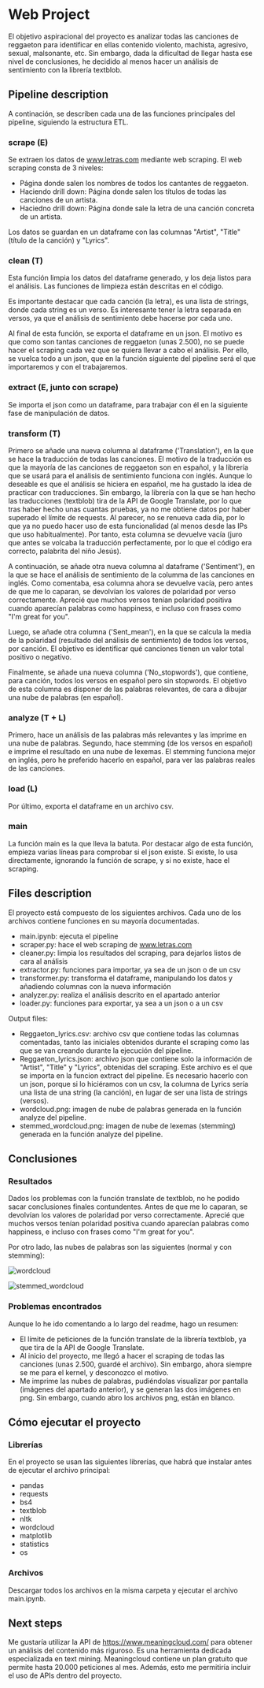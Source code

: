 # Web Project

El objetivo aspiracional del proyecto es analizar todas las canciones de reggaeton para identificar en ellas contenido violento, machista, agresivo, sexual, malsonante, etc. Sin embargo, dada la dificultad de llegar hasta ese nivel de conclusiones, he decidido al menos hacer un análisis de sentimiento con la librería textblob.



## Pipeline description

A continación, se describen cada una de las funciones principales del pipeline, siguiendo la estructura ETL.


### scrape (E)

Se extraen los datos de www.letras.com mediante web scraping. El web scraping consta de 3 niveles:
* Página donde salen los nombres de todos los cantantes de reggaeton.
* Haciendo drill down: Página donde salen los títulos de todas las canciones de un artista.
* Haciedno drill down: Página donde sale la letra de una canción concreta de un artista.

Los datos se guardan en un dataframe con las columnas "Artist", "Title" (título de la canción) y "Lyrics".


### clean (T)

Esta función limpia los datos del dataframe generado, y los deja listos para el análisis. Las funciones de limpieza están descritas en el código.

Es importante destacar que cada canción (la letra), es una lista de strings, donde cada string es un verso. Es interesante tener la letra separada en versos, ya que el análisis de sentimiento debe hacerse por cada uno.

Al final de esta función, se exporta el dataframe en un json. El motivo es que como son tantas canciones de reggaeton (unas 2.500), no se puede hacer el scraping cada vez que se quiera llevar a cabo el análisis. Por ello, se vuelca todo a un json, que en la función siguiente del pipeline será el que importaremos y con el trabajaremos.


### extract (E, junto con scrape)

Se importa el json como un dataframe, para trabajar con él en la siguiente fase de manipulación de datos.


### transform (T)

Primero se añade una nueva columna al dataframe ('Translation'), en la que se hace la traducción de todas las canciones. El motivo de la traducción es que la mayoría de las canciones de reggaeton son en español, y la librería que se usará para el análisis de sentimiento funciona con inglés. Aunque lo deseable es que el análisis se hiciera en español, me ha gustado la idea de practicar con traducciones. Sin embargo, la librería con la que se han hecho las traducciones (textblob) tira de la API de Google Translate, por lo que tras haber hecho unas cuantas pruebas, ya no me obtiene datos por haber superado el límite de requests. Al parecer, no se renueva cada día, por lo que ya no puedo hacer uso de esta funcionalidad (al menos desde las IPs que uso habitualmente). Por tanto, esta columna se devuelve vacía (juro que antes se volcaba la traducción perfectamente, por lo que el código era correcto, palabrita del niño Jesús).

A continuación, se añade otra nueva columna al dataframe ('Sentiment'), en la que se hace el análisis de sentimiento de la columma de las canciones en inglés. Como comentaba, esa columna ahora se devuelve vacía, pero antes de que me lo caparan, se devolvían los valores de polaridad por verso correctamente. Aprecié que muchos versos tenían polaridad positiva cuando aparecían palabras como happiness, e incluso con frases como "I'm great for you".

Luego, se añade otra columna ('Sent_mean'), en la que se calcula la media de la polaridad (resultado del análisis de sentimiento) de todos los versos, por canción. El objetivo es identificar qué canciones tienen un valor total positivo o negativo.

Finalmente, se añade una nueva columna ('No_stopwords'), que contiene, para canción, todos los versos en español pero sin stopwords. El objetivo de esta columna es disponer de las palabras relevantes, de cara a dibujar una nube de palabras (en español).


### analyze (T + L)

Primero, hace un análisis de las palabras más relevantes y las imprime en una nube de palabras.
Segundo, hace stemming (de los versos en español) e imprime el resultado en una nube de lexemas. El stemming funciona mejor en inglés, pero he preferido hacerlo en español, para ver las palabras reales de las canciones.


### load (L)

Por último, exporta el dataframe en un archivo csv.


### main

La función main es la que lleva la batuta.
Por destacar algo de esta función, empieza varias líneas para comprobar si el json existe. Si existe, lo usa directamente, ignorando la función de scrape, y si no existe, hace el scraping.



## Files description

El proyecto está compuesto de los siguientes archivos. Cada uno de los archivos contiene funciones en su mayoría documentadas.
* main.ipynb: ejecuta el pipeline
* scraper.py: hace el web scraping de www.letras.com
* cleaner.py: limpia los resultados del scraping, para dejarlos listos de cara al análisis
* extractor.py: funciones para importar, ya sea de un json o de un csv
* transformer.py: transforma el dataframe, manipulando los datos y añadiendo columnas con la nueva información
* analyzer.py: realiza el análisis descrito en el apartado anterior
* loader.py: funciones para exportar, ya sea a un json o a un csv

Output files:
* Reggaeton_lyrics.csv: archivo csv que contiene todas las columnas comentadas, tanto las iniciales obtenidos durante el scraping como las que se van creando durante la ejecución del pipeline.
* Reggaeton_lyrics.json: archivo json que contiene solo la información de "Artist", "Title" y "Lyrics", obtenidas del scraping. Este archivo es el que se importa en la funcion extract del pipeline. Es necesario hacerlo con un json, porque si lo hiciéramos con un csv, la columna de Lyrics sería una lista de una string (la canción), en lugar de ser una lista de strings (versos).
* wordcloud.png: imagen de nube de palabras generada en la función analyze del pipeline.
* stemmed_wordcloud.png: imagen de nube de lexemas (stemming) generada en la función analyze del pipeline.



## Conclusiones


### Resultados

Dados los problemas con la función translate de textblob, no he podido sacar conclusiones finales contundentes. Antes de que me lo caparan, se devolvían los valores de polaridad por verso correctamente. Aprecié que muchos versos tenían polaridad positiva cuando aparecían palabras como happiness, e incluso con frases como "I'm great for you".

Por otro lado, las nubes de palabras son las siguientes (normal y con stemming):

![wordcloud](module-1/web-project/your-code/wordcloud.png?raw=true "Wordcloud de letras reggaeton")

![stemmed_wordcloud](module-1/web-project/your-code/stemmed_wordcloud.png?raw=true "Wordcloud de letras reggaeton")


### Problemas encontrados

Aunque lo he ido comentando a lo largo del readme, hago un resumen:
* El límite de peticiones de la función translate de la librería textblob, ya que tira de la API de Google Translate.
* Al inicio del proyecto, me llegó a hacer el scraping de todas las canciones (unas 2.500, guardé el archivo). Sin embargo, ahora siempre se me para el kernel, y desconozco el motivo.
* Me imprime las nubes de palabras, pudiéndolas visualizar por pantalla (imágenes del apartado anterior), y se generan las dos imágenes en png. Sin embargo, cuando abro los archivos png, están en blanco.



## Cómo ejecutar el proyecto


### Librerías

En el proyecto se usan las siguientes librerías, que habrá que instalar antes de ejecutar el archivo principal:
* pandas
* requests
* bs4
* textblob
* nltk
* wordcloud
* matplotlib
* statistics
* os


### Archivos

Descargar todos los archivos en la misma carpeta y ejecutar el archivo main.ipynb.



## Next steps

Me gustaría utilizar la API de https://www.meaningcloud.com/ para obtener un análisis del contenido más riguroso. Es una herramienta dedicada especializada en text mining. Meaningcloud contiene un plan gratuito que permite hasta 20.000 peticiones al mes. Además, esto me permitiría incluir el uso de APIs dentro del proyecto.
